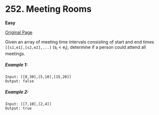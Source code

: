 # 252. Meeting Rooms

**Easy**

[Original Page](https://leetcode.com/problems/meeting-rooms/)

Given an array of meeting time intervals consisting of start and end times `[[s1,e1],[s2,e2],...]` (s<sub>i</sub> < e<sub>i</sub>), determine if a person could attend all meetings.

##### Example 1:
```
Input: [[0,30],[5,10],[15,20]]
Output: false
```

##### Example 2:
```
Input: [[7,10],[2,4]]
Output: true
```
